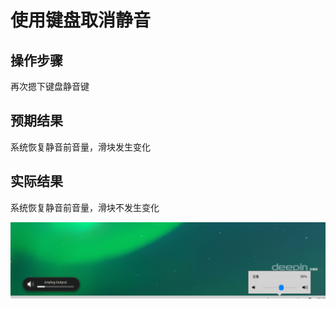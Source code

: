 # 使用键盘取消静音

## 操作步骤

再次摁下键盘静音键

## 预期结果

系统恢复静音前音量，滑块发生变化

## 实际结果

系统恢复静音前音量，滑块不发生变化

![使用键盘取消静音.png](../img/使用键盘取消静音.png)

